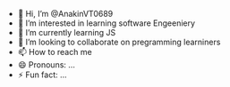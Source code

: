 - 👋 Hi, I’m @AnakinVT0689
- 👀 I’m interested in learning software Engeeniery
- 🌱 I’m currently learning JS
- 💞️ I’m looking to collaborate on pregramming learniners
- 📫 How to reach me 
- 😄 Pronouns: ...
- ⚡ Fun fact: ...

<!---
AnakinVT0689/AnakinVT0689 is a ✨ special ✨ repository because its `README.md` (this file) appears on your GitHub profile.
You can click the Preview link to take a look at your changes.
--->
